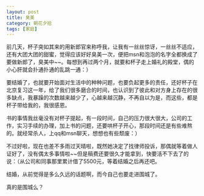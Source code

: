 ```yaml
---
layout: post
title: 臭美
category: 朝花夕拾
tags: [家庭]
--- 
```

前几天，杯子突如其来的用新郎官来称呼我，让我有一丝丝惊讶，一丝丝不适应，还有大团大团的甜蜜，觉得应该好好臭美一次，便把msn和泡泡的名字全都换成了要做新郎了，臭美中~~。每想到再过两个月，就要和杯子走上婚礼的殿堂，偶的小心肝就会扑通扑通的乱跳一通：）

要结婚了，也就要开始面对生活中的种种问题，也要负起更多的责任，还好杯子在北京复习这一年，给了我们很多磨合的时间，也认识到了彼此和对方身上存在的很多缺点，我暴躁的次数越来越少了，心越来越沉静，不再自以为是，而这些，都是杯子带给我的，我很感恩。

书的事情我丝毫没有对杯子提起，有一段时间，自己的压力很大很大，公司的工作，实习手续的办理，加上书的问题，还要哄杯子开心，那段时间还是有些难熬的。就经常杀人，上qq和msn聊天，想想也有些颓废：）

不过好啦，现在也差不多雨过天晴啦，既然她决定了找律师投诉，那偶就等着做人证好了，没有偶太多事情啦~~但是稿费还要很久才能拿到，快要活不下去了的说：（从公司和同事那里累计借了5500元，等着结婚之后再还吧。

结婚，从前觉得是多么久远的话题啊，而今自己也要走进围城了。

真的是围城么？

